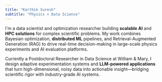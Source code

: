 ```yaml
---
title: "Karthik Suresh"
subtitle: "Physics × Data Science"
---
```


I'm a data scientist and optimization researcher building **scalable AI** and **HPC solutions** for complex scientific problems. My work combines Bayesian optimization, **distributed ML** pipelines, and Retrieval-Augmented Generation (RAG) to drive real-time decision-making in large-scale physics experiments and AI evaluation platforms.

Currently a Postdoctoral Researcher in Data Science at William & Mary, I design adaptive experimentation systems and **LLM-powered applications** that turn high-dimensional, noisy data into actionable insight—bridging scientific rigor with industry-grade AI systems.